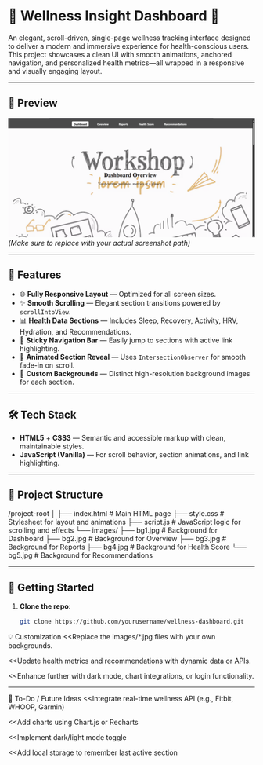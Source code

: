 # 🧠 Wellness Insight Dashboard 🌿

An elegant, scroll-driven, single-page wellness tracking interface designed to deliver a modern and immersive experience for health-conscious users. This project showcases a clean UI with smooth animations, anchored navigation, and personalized health metrics—all wrapped in a responsive and visually engaging layout.

---

## 📸 Preview

![Dashboard Screenshot](images/preview.png)  
*(Make sure to replace with your actual screenshot path)*

---

## 🚀 Features

- 🌐 **Fully Responsive Layout** — Optimized for all screen sizes.
- ✨ **Smooth Scrolling** — Elegant section transitions powered by `scrollIntoView`.
- 📊 **Health Data Sections** — Includes Sleep, Recovery, Activity, HRV, Hydration, and Recommendations.
- 🔗 **Sticky Navigation Bar** — Easily jump to sections with active link highlighting.
- 🎯 **Animated Section Reveal** — Uses `IntersectionObserver` for smooth fade-in on scroll.
- 🎨 **Custom Backgrounds** — Distinct high-resolution background images for each section.

---

## 🛠️ Tech Stack

- **HTML5** + **CSS3** — Semantic and accessible markup with clean, maintainable styles.
- **JavaScript (Vanilla)** — For scroll behavior, section animations, and link highlighting.

---

## 📁 Project Structure

/project-root
│
├── index.html # Main HTML page
├── style.css # Stylesheet for layout and animations
├── script.js # JavaScript logic for scrolling and effects
└── images/
├── bg1.jpg # Background for Dashboard
├── bg2.jpg # Background for Overview
├── bg3.jpg # Background for Reports
├── bg4.jpg # Background for Health Score
└── bg5.jpg # Background for Recommendations


---


## 🔧 Getting Started

1. **Clone the repo:**

   ```bash
   git clone https://github.com/yourusername/wellness-dashboard.git


💡 Customization
<<Replace the images/*.jpg files with your own backgrounds.

<<Update health metrics and recommendations with dynamic data or APIs.

<<Enhance further with dark mode, chart integrations, or login functionality.

---

📌 To-Do / Future Ideas
<<Integrate real-time wellness API (e.g., Fitbit, WHOOP, Garmin)

<<Add charts using Chart.js or Recharts

<<Implement dark/light mode toggle

<<Add local storage to remember last active section

